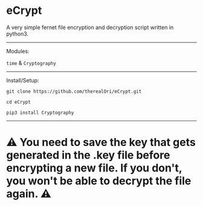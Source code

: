 # eCrypt
A very simple fernet file encryption and decryption script written in python3.
__                            __

Modules:

`time` & `Cryptography`
__                            __

Install/Setup:

`git clone https://github.com/therealOri/eCrypt.git`

`cd eCrypt`

`pip3 install Cryptography`
__                            __

# ⚠️ You need to save the key that gets generated in the .key file before encrypting a new file. If you don't, you won't be able to decrypt the file again. ⚠️
